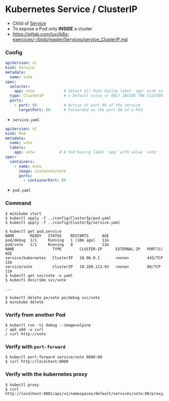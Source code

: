 # Kubernetes Service / ClusterIP

- Child of [Service](..)
- To expose a Pod only **INSIDE** a cluster
- https://gitlab.com/lucj/k8s-exercices/-/blob/master/Services/service_ClusterIP.md

### Config
```yaml
apiVersion: v1
kind: Service
metadata:
  name: vote
spec:
  selector:
    app: vote             # Select all Pods having label 'app' with value 'vote'
  type: ClusterIP         # = Default value => ONLY INSIDE THE CLUSTER
  ports:
    - port: 80            # Arrive at port 80 of the service
      targetPort: 80      # Forwarded on the port 80 of a Pod
```
- `service.yaml`

```yaml
apiVersion: v1
kind: Pod
metadata:
  name: vote
  labels:
    app: vote           # A Pod having label 'app' with value 'vote'
spec:
  containers:
    - name: vote
      image: instavote/vote
      ports:
        - containerPort: 80
```
- `pod.yaml`

### Command
```shell
$ minikube start
$ kubectl apply -f ../config/ClusterIp/pod.yaml
$ kubectl apply -f ../config/ClusterIp/service.yaml

$ kubectl get pod,service
NAME       READY   STATUS    RESTARTS      AGE
pod/debug  1/1     Running   1 (10m ago)   11m
pod/vote   1/1     Running   0             12m
NAME                 TYPE        CLUSTER-IP      EXTERNAL-IP   PORT(S)   AGE
service/kubernetes   ClusterIP   10.96.0.1       <none>        443/TCP   12m
service/vote         ClusterIP   10.109.113.93   <none>        80/TCP    11m
$ kubectl get svc/vote -o yaml
$ kubectl describe svc/vote

...

$ kubectl delete po/vote po/debug svc/vote
$ minikube delete
```

### Verify from another Pod
```shell
$ kubectl run -ti debug --image=alpine
/ apk add -u curl
/ curl http://vote
```

### Verify with `port-forward`
```shell
$ kubectl port-forward service/vote 8080:80
$ curl http://localhost:8080
```

### Verify with the kubernetes proxy
```shell
$ kubectl proxy
$ curl http://localhost:8001/api/v1/namespaces/default/services/vote:80/proxy/
```
